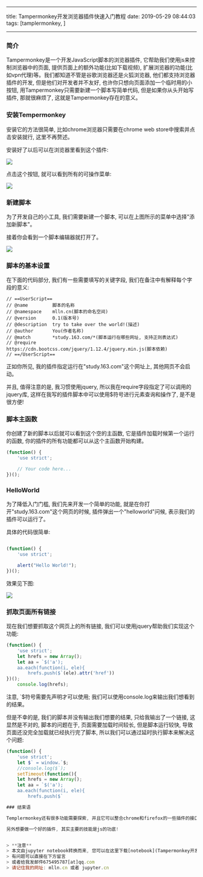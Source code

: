 
---

title: Tampermonkey开发浏览器插件快速入门教程
date: 2019-05-29 08:44:03
tags: [tamplermonkey, ]

---



### 简介

Tampermonkey是一个开发JavaScript脚本的浏览器插件, 它帮助我们使用js来控制浏览器中的页面, 提供页面上的额外功能(比如下载视频), 扩展浏览器的功能(比如vpn代理)等。我们都知道不管是谷歌浏览器还是火狐浏览器, 他们都支持浏览器插件的开发, 但是他们对开发者并不友好, 也许你只想向页面添加一个临时用的小按钮, 用Tampermonkey只需要新建一个脚本写简单代码, 但是如果你从头开始写插件, 那就很麻烦了, 这就是Tampermonkey存在的意义。

<!-- more -->

### 安装Tempermonkey

安装它的方法很简单, 比如chrome浏览器只需要在chrome web store中搜索并点击安装就行, 这里不再赘述。

安装好了以后可以在浏览器里看到这个插件:

<img src="images/tempermonkey-logo.png">

点击这个按钮, 就可以看到所有的可操作菜单:

<img src="images/tm-menu.png" >

### 新建脚本

为了开发自己的小工具, 我们需要新建一个脚本, 可以在上图所示的菜单中选择"添加新脚本"。

接着你会看到一个脚本编辑器就打开了。

<img src="images/tampermonkey-editor.png" >

### 脚本的基本设置

在下面的代码部分, 我们有一些需要填写的关键字段, 我们在备注中有解释每个字段的意义:

```
// ==UserScript==
// @name         脚本的名称
// @namespace    mlln.cn(脚本的命名空间)
// @version      0.1(版本号)
// @description  try to take over the world!(描述)
// @author       You(作者名称)
// @match        *study.163.com/*(脚本运行在哪些网址, 支持正则表达式)
// @require       https://cdn.bootcss.com/jquery/1.12.4/jquery.min.js(脚本依赖)
// ==/UserScript==
```

正如你所见, 我的插件指定运行在"study.163.com"这个网址上, 其他网页不会启动。

并且, 值得注意的是, 我习惯使用jquery, 所以我在require字段指定了可以调用的jquery库, 这样在我写的插件脚本中可以使用$符号进行元素查询和操作了, 是不是很方便!


### 脚本主函数

你创建了新的脚本以后就可以看到这个空的主函数, 它是插件加载时候第一个运行的函数, 你的插件的所有功能都可以从这个主函数开始构建。

```js
(function() {
    'use strict';

    // Your code here...
})();
```

### HelloWorld

为了降低入门门槛, 我们先来开发一个简单的功能, 就是在你打开"study.163.com"这个网页的时候, 插件弹出一个"helloworld"问候, 表示我们的插件可以运行了。

具体的代码很简单:

```js

(function() {
    'use strict';

    alert("Hello World!");
})();
```

效果见下图:

<img src="images/tm-helloworld.png">


### 抓取页面所有链接

现在我们想要抓取这个网页上的所有链接, 我们可以使用jquery帮助我们实现这个功能:

```js
(function() {
    'use strict';
    let hrefs = new Array();
    let aa = `$('a');
    aa.each(function(i, ele){
        hrefs.push($`(ele).attr('href'))
})();
    console.log(hrefs);
```

注意, `$符号需要先声明才可以使用; 我们可以使用console.log来输出我们想看到的结果。

但是不幸的是, 我们的脚本并没有输出我们想要的结果, 只给我输出了一个链接, 这显然是不对的, 脚本的问题在于, 页面需要加载时间较长, 但是脚本运行较快, 导致页面还没完全加载就已经执行完了脚本, 所以我们可以通过延时执行脚本来解决这个问题:



```js
(function() {
    'use strict';
    let $` = window.`$;
    //console.log($`);
    setTimeout(function(){
    let hrefs = new Array();
    let aa = `$('a');
    aa.each(function(i, ele){
        hrefs.push($`

### 结束语

Templermonkey还有很多功能需要探索, 并且它可以整合chrome和firefox的一些插件的接口, 这些我们都会在以后的教程中接着跟大家分享, 这篇文章仅仅是一个快速入门的介绍性质的教程。

另外想要做一个好的插件, 其实主要的技能是js的功底!


> **注意**
> 本文由jupyter notebook转换而来, 您可以在这里下载[notebook](Tampermonkey开发浏览器插件快速入门教程.ipynb)
> 有问题可以直接在下方留言
> 或者给我发邮件675495787[at]qq.com
> 请记住我的网址: mlln.cn 或者 jupyter.cn
